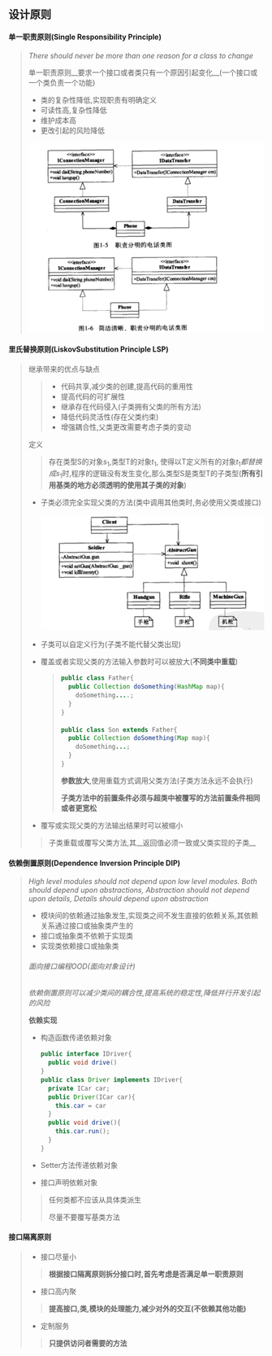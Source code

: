 ## 设计原则

#### 单一职责原则(Single Responsibility Principle)

> _There should never be more than one reason for a class to change_
>
> 单一职责原则__要求一个接口或者类只有一个原因引起变化__(一个接口或一个类负责一个功能)
>
> - 类的复杂性降低,实现职责有明确定义
> - 可读性高,复杂性降低
> - 维护成本高
> - 更改引起的风险降低
>
> ![image-20211020204019384](image-20211020204019384-4733621.png) 

#### 里氏替换原则(LiskovSubstitution Principle LSP)

> 继承带来的优点与缺点
>
> > - 代码共享,减少类的创建,提高代码的重用性
> > - 提高代码的可扩展性
> > - 继承存在代码侵入(子类拥有父类的所有方法)
> > - 降低代码灵活性(存在父类约束)
> > - 增强耦合性,父类更改需要考虑子类的变动
>
> 定义
>
> > 存在类型S的对象$s_1$,类型T的对象$t_1$, 使得以T定义所有的对象$t_1 都替换成 s_1$时,程序的逻辑没有发生变化,那么类型S是类型T的子类型(__所有引用基类的地方必须透明的使用其子类的对象__)
>
> - 子类必须完全实现父类的方法(类中调用其他类时,务必使用父类或接口)
>
>   ![image-20211020205949719](image-20211020205949719-4734791.png) 
>
> - 子类可以自定义行为(子类不能代替父类出现)
>
> - 覆盖或者实现父类的方法输入参数时可以被放大(__不同类中重载__)
>
>   > ~~~java
>   > public class Father{
>   >   public Collection doSomething(HashMap map){
>   >     doSomething....;
>   >   }
>   > }
>   > 
>   > public class Son extends Father{
>   >   public Collection doSomething(Map map){
>   >     doSomething...;
>   >   }
>   > }
>   > ~~~
>   >
>   > __参数放大__,使用重载方式调用父类方法(子类方法永远不会执行)
>   >
>   > __子类方法中的前置条件必须与超类中被覆写的方法前置条件相同或者更宽松__
>
> - 覆写或实现父类的方法输出结果时可以被缩小
>
> > 子类重载或覆写父类方法,其__返回值必须一致或父类实现的子类__

#### 依赖倒置原则(Dependence Inversion Principle  DIP)

> _High level modules should not depend upon low level modules. Both should depend upon abstractions, Abstraction should not depend upon details, Details should depend upon abstraction_
>
> - 模块间的依赖通过抽象发生,实现类之间不发生直接的依赖关系,其依赖关系通过接口或抽象类产生的
> - 接口或抽象类不依赖于实现类
> - 实现类依赖接口或抽象类
>
> ###### 面向接口编程OOD(面向对象设计)
>
> _依赖倒置原则可以减少类间的耦合性,提高系统的稳定性,降低并行开发引起的风险_
>
> __依赖实现__
>
> - 构造函数传递依赖对象
>
>   ~~~java
>   public interface IDriver{
>     public void drive()
>   }
>   public class Driver implements IDriver{
>     private ICar car;
>     public Driver(ICar car){
>       this.car = car
>     }
>     public void drive(){
>       this.car.run();
>     }
>   }
>   ~~~
>
> - Setter方法传递依赖对象
>
> - 接口声明依赖对象
>
> > 任何类都不应该从具体类派生
> >
> > 尽量不要覆写基类方法

#### 接口隔离原则

> - 接口尽量小
>
> > __根据接口隔离原则拆分接口时,首先考虑是否满足单一职责原则__
>
> - 接口高内聚
>
> > __提高接口,类,模块的处理能力,减少对外的交互(不依赖其他功能)__
>
> - 定制服务
>
> > __只提供访问者需要的方法__





